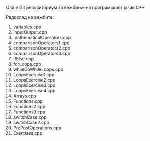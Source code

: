 Ова е Git репозиториум за вежбање на програмскиот јазик C++

Редослед на вежбите:
1. variables.cpp
2. inputOutput.cpp
3. mathematicalOperators.cpp
4. comparisonOperators1.cpp
5. comparisonOperators2.cpp
6. comparisonOperators3.cpp
7. ifElse.cpp
8. forLoops.cpp
9. whileDoWhileLoops.cpp
10. LoopsExercise1.cpp
11. LoopsExercise2.cpp
12. LoopsExercise3.cpp
13. LoopsExercise4.cpp
14. Arrays.cpp
15. Functions.cpp
16. Functions2.cpp
17. Functions3.cpp
18. switchCase.cpp
19. switchCase2.cpp
20. PrePostOperations.cpp
21. Exercises.cpp
